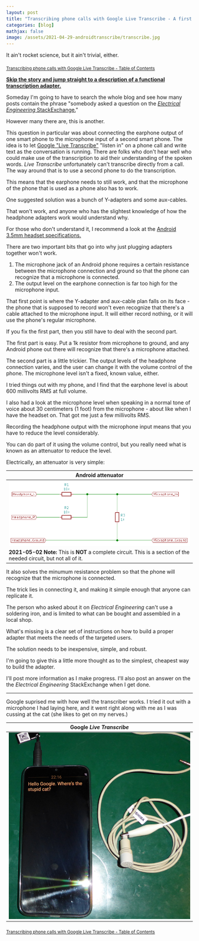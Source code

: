 ```yaml
---
layout: post
title: "Transcribing phone calls with Google Live Transcribe - A first look"
categories: [blog]
mathjax: false
image: /assets/2021-04-29-androidtranscribe/transcribe.jpg
---
```

It ain't rocket science, but it ain't trivial, either.

<sub>[Transcribing phone calls with Google Live Transcribe - Table of Contents](androidtranscribe-toc)</sub>

**[Skip the story and jump straight to a description of a functional transcription adapter.](https://josepheoff.github.io/posts/androidtranscribe4)**

Someday I'm going to have to search the whole blog and see how many posts contain the phrase "somebody asked a question on the [*Electrical Engineering* StackExchange.](https://electronics.stackexchange.com/)"

However many there are, this is another.

This question in particular was about connecting the earphone output of one smart phone to the microphone input of a second smart phone.  The idea is to let [Google "Live Transcribe"](https://play.google.com/store/apps/details?id=com.google.audio.hearing.visualization.accessibility.scribe&hl=en&gl=US) "listen in" on a phone call and write text as the conversation is running.  There are folks who don't hear well who could make use of the transcription to aid their understanding of the spoken words.  *Live Transcribe* unfortunately can't transcribe directly from a call.  The way around that is to use a second phone to do the transcription.

This means that the earphone needs to still work, and that the microphone of the phone that is used as a phone also has to work.

One suggested solution was a bunch of Y-adapters and some aux-cables.

That won't work, and anyone who has the slightest knowledge of how the headphone adapters work would understand why.

For those who don't understand it, I recommend a look at the [Android 3.5mm headset specifications.](https://source.android.com/devices/accessories/headset/plug-headset-spec)

There are two important bits that go into why just plugging adapters together won't work.

1. The microphone jack of an Android phone requires a certain resistance between the microphone connection and ground so that the phone can recognize that a microphone is connected.
2. The output level on the earphone connection is far too high for the microphone input.

That first point is where the Y-adapter and aux-cable plan falls on its face - the phone that is supposed to record won't even recognize that there's a cable attached to the microphone input.  It will either record nothing, or it will use the phone's regular microphone.

If you fix the first part, then you still have to deal with the second part.

The first part is easy.  Put a 1k resistor from microphone to ground, and any Android phone out there will recognize that there's a microphone attached.

The second part is a little trickier.  The output levels of the headphone connection varies, and the user can change it with the volume control of the phone.  The microphone level isn't a fixed, known value, either.

I tried things out with my phone, and I find that the earphone level is about 600 millivolts RMS at full volume.

I also had a look at the microphone level when speaking in a normal tone of voice about 30 centimeters (1 foot) from the microphone - about like when I have the headset on.  That got me just a few millivolts RMS.

Recording the headphone output with the microphone input means that you have to reduce the level considerably.

You can do part of it using the volume control, but you really need what is known as an attenuator to reduce the level.

Electrically, an attenuator is very simple:

|Android attenuator|
|------------------|
|![Android attenuator](/assets/2021-04-29-androidtranscribe/attenuator.png)|
|**2021-05-02 Note:** This is **NOT** a complete circuit. This is a section of the needed circuit, but not all of it.|

It also solves the minumum resistance problem so that the phone will recognize that the microphone is connected.

The trick lies in connecting it, and making it simple enough that anyone can replicate it.

The person who asked about it on *Electrical Engineering* can't use a soldering iron, and is limited to what can be bought and assembled in a local shop.

What's missing is a clear set of instructions on how to build a proper adapter that meets the needs of the targeted users.

The solution needs to be inexpensive, simple, and robust.

I'm going to give this a little more thought as to the simplest, cheapest way to build the adapter.

I'll post more information as I make progress.  I'll also post an answer on the the *Electrical Engineering* StackExchange when I get done.

------

Google suprised me with how well the transcriber works.  I tried it out with a microphone I had laying here, and it went right along with me as I was cussing at the cat (she likes to get on my nerves.)

|Google *Live Transcribe*|
|------------------------|
|![Google Live Transcribe](/assets/2021-04-29-androidtranscribe/transcribe.jpg)|

<sub>[Transcribing phone calls with Google Live Transcribe - Table of Contents](androidtranscribe-toc)</sub>

